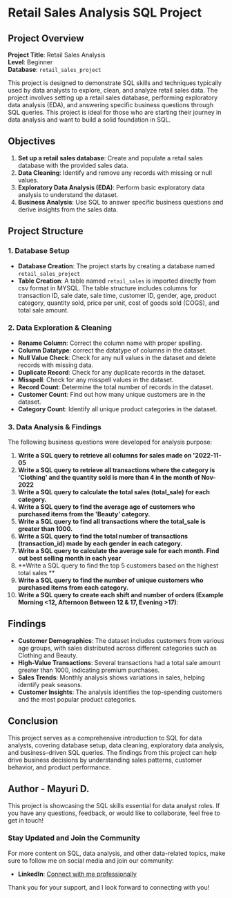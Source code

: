 # Retail Sales Analysis SQL Project

## Project Overview

**Project Title**: Retail Sales Analysis  
**Level**: Beginner  
**Database**: `retail_sales_project`

This project is designed to demonstrate SQL skills and techniques typically used by data analysts to explore, clean, and analyze retail sales data. The project involves setting up a retail sales database, performing exploratory data analysis (EDA), and answering specific business questions through SQL queries. This project is ideal for those who are starting their journey in data analysis and want to build a solid foundation in SQL.

## Objectives

1. **Set up a retail sales database**: Create and populate a retail sales database with the provided sales data.
2. **Data Cleaning**: Identify and remove any records with missing or null values.
3. **Exploratory Data Analysis (EDA)**: Perform basic exploratory data analysis to understand the dataset.
4. **Business Analysis**: Use SQL to answer specific business questions and derive insights from the sales data.

## Project Structure

### 1. Database Setup

- **Database Creation**: The project starts by creating a database named `retail_sales_project`
- **Table Creation**: A table named `retail_sales` is imported directly from csv format in MYSQL. The table structure includes columns for transaction ID, sale date, sale time, customer ID, gender, age, product category, quantity sold, price per unit, cost of goods sold (COGS), and total sale amount.


### 2. Data Exploration & Cleaning

- **Rename Column**: Correct the column name with proper spelling.
- **Column Datatype**: correct the datatype of columns in the dataset.
- **Null Value Check**: Check for any null values in the dataset and delete records with missing data.
- **Duplicate Record**: Check for any duplicate records in the dataset.
- **Misspell**: Check for any misspell values in the dataset.
- **Record Count**: Determine the total number of records in the dataset.
- **Customer Count**: Find out how many unique customers are in the dataset.
- **Category Count**: Identify all unique product categories in the dataset.


### 3. Data Analysis & Findings

The following business questions were developed for analysis purpose:


1. **Write a SQL query to retrieve all columns for sales made on '2022-11-05**
2. **Write a SQL query to retrieve all transactions where the category is 'Clothing' and the quantity sold is more than 4 in the month of Nov-2022**
3. **Write a SQL query to calculate the total sales (total_sale) for each category.**
4. **Write a SQL query to find the average age of customers who purchased items from the 'Beauty' category.**
5. **Write a SQL query to find all transactions where the total_sale is greater than 1000.**
6. **Write a SQL query to find the total number of transactions (transaction_id) made by each gender in each category.**
7. **Write a SQL query to calculate the average sale for each month. Find out best selling month in each year**
8. **Write a SQL query to find the top 5 customers based on the highest total sales **
9. **Write a SQL query to find the number of unique customers who purchased items from each category.**
10. **Write a SQL query to create each shift and number of orders (Example Morning <12, Afternoon Between 12 & 17, Evening >17)**:


## Findings

- **Customer Demographics**: The dataset includes customers from various age groups, with sales distributed across different categories such as Clothing and Beauty.
- **High-Value Transactions**: Several transactions had a total sale amount greater than 1000, indicating premium purchases.
- **Sales Trends**: Monthly analysis shows variations in sales, helping identify peak seasons.
- **Customer Insights**: The analysis identifies the top-spending customers and the most popular product categories.


## Conclusion

This project serves as a comprehensive introduction to SQL for data analysts, covering database setup, data cleaning, exploratory data analysis, and business-driven SQL queries. The findings from this project can help drive business decisions by understanding sales patterns, customer behavior, and product performance.


## Author - Mayuri D.

This project is showcasing the SQL skills essential for data analyst roles. If you have any questions, feedback, or would like to collaborate, feel free to get in touch!

### Stay Updated and Join the Community

For more content on SQL, data analysis, and other data-related topics, make sure to follow me on social media and join our community:

- **LinkedIn**: [Connect with me professionally](https://www.linkedin.com/in/najirr)

Thank you for your support, and I look forward to connecting with you!

